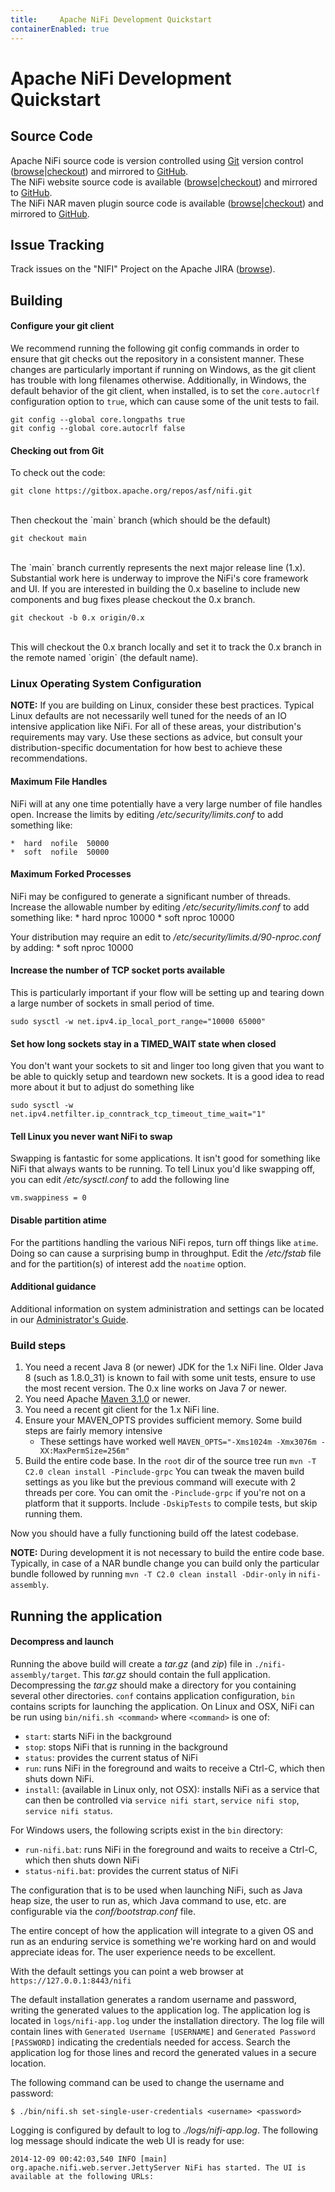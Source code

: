 ```yaml
---
title:     Apache NiFi Development Quickstart
containerEnabled: true
---
```


# Apache NiFi Development Quickstart

## Source Code

Apache NiFi source code is version controlled using [Git][git] version control ([browse][gitbrowse]|[checkout][gitrepo]) and mirrored to [GitHub][githubrepo].
<br />The NiFi website source code is available ([browse][gitbrowsenifisite]|[checkout][gitreponifisite]) and mirrored to [GitHub][githubreposite].
<br />The NiFi NAR maven plugin source code is available ([browse][gitbrowsenifimaven]|[checkout][gitreponifimaven]) and mirrored to [GitHub][githubrepoplugin].

## Issue Tracking

Track issues on the "NIFI" Project on the Apache JIRA ([browse][jira]).

## Building

#### Configure your git client

We recommend running the following git config commands in order to ensure
that git checks out the repository in a consistent manner. These changes
are particularly important if running on Windows, as the git client has
trouble with long filenames otherwise. Additionally, in Windows, the
default behavior of the git client, when installed, is to set the
`core.autocrlf` configuration option to `true`, which can cause some of
the unit tests to fail.

```
git config --global core.longpaths true
git config --global core.autocrlf false
```

#### Checking out from Git

To check out the code:

```
git clone https://gitbox.apache.org/repos/asf/nifi.git
```
<br/>
Then checkout the `main` branch (which should be the default)

```
git checkout main
```

<br/>
The `main` branch currently represents the next major release line (1.x). Substantial work here is underway to improve the NiFi's core framework and UI. If you are interested in building the 0.x baseline to include new components and bug fixes please checkout the 0.x branch.
<br/>

```
git checkout -b 0.x origin/0.x
```

<br/>
This will checkout the 0.x branch locally and set it to track the 0.x branch in the remote named `origin` (the default name).
<br/>

### Linux Operating System Configuration

**NOTE:** If you are building on Linux, consider these best practices. Typical Linux defaults are not necessarily well tuned for the needs of an IO intensive application like NiFi.
For all of these areas, your distribution's requirements may vary.  Use these sections as advice, but consult your distribution-specific documentation for how best to achieve these recommendations.


#### Maximum File Handles

NiFi will at any one time potentially have a very large number of file handles open.  Increase the limits by
editing _/etc/security/limits.conf_ to add something like:

    *  hard  nofile  50000
    *  soft  nofile  50000

#### Maximum Forked Processes

NiFi may be configured to generate a significant number of threads.  Increase the allowable number by editing _/etc/security/limits.conf_ to add something like:
    *  hard  nproc  10000
    *  soft  nproc  10000

Your distribution may require an edit to _/etc/security/limits.d/90-nproc.conf_ by adding:
    *  soft  nproc  10000

#### Increase the number of TCP socket ports available
This is particularly important if your flow will be setting up and tearing down a large number of sockets in small period of time.

    sudo sysctl -w net.ipv4.ip_local_port_range="10000 65000"

#### Set how long sockets stay in a TIMED_WAIT state when closed
You don't want your sockets to sit and linger too long given that you want to be able to quickly setup and teardown new sockets.  It is a good idea to read more about
it but to adjust do something like

    sudo sysctl -w net.ipv4.netfilter.ip_conntrack_tcp_timeout_time_wait="1"


#### Tell Linux you never want NiFi to swap
Swapping is fantastic for some applications.  It isn't good for something like
NiFi that always wants to be running.  To tell Linux you'd like swapping off, you
can edit _/etc/sysctl.conf_ to add the following line

    vm.swappiness = 0

#### Disable partition atime
For the partitions handling the various NiFi repos, turn off things like `atime`.
Doing so can cause a surprising bump in throughput.  Edit the _/etc/fstab_ file
and for the partition(s) of interest add the `noatime` option.

#### Additional guidance
Additional information on system administration and settings can be located in our [Administrator's Guide][adminguide].

### Build steps

1. You need a recent Java 8 (or newer) JDK for the 1.x NiFi line. Older Java 8 (such as 1.8.0_31) is known to fail with some unit tests, ensure to use the most recent version.  The 0.x line works on Java 7 or newer.
2. You need Apache [Maven 3.1.0][maven] or newer.
3. You need a recent git client for the 1.x NiFi line.
4. Ensure your MAVEN_OPTS provides sufficient memory.  Some build steps are fairly memory intensive
    - These settings have worked well `MAVEN_OPTS="-Xms1024m -Xmx3076m -XX:MaxPermSize=256m"`
5. Build the entire code base.  In the `root` dir of the source tree run `mvn -T C2.0 clean install -Pinclude-grpc`
   You can tweak the maven build settings as you like but the previous command will execute with 2 threads per core.
   You can omit the `-Pinclude-grpc` if you're not on a platform that it supports.
   Include `-DskipTests` to compile tests, but skip running them.

Now you should have a fully functioning build off the latest codebase.

**NOTE:**  During development it is not necessary to build the entire code base. Typically, in case of a NAR bundle change you can build only the particular bundle followed by running `mvn -T C2.0 clean install -Ddir-only` in `nifi-assembly`.

## Running the application

#### Decompress and launch

Running the above build will create a _tar.gz_ (and _zip_) file in `./nifi-assembly/target`. This _tar.gz_ should
contain the full application. Decompressing the _tar.gz_ should make a directory for you containing several other
directories. `conf` contains application configuration, `bin` contains scripts
for launching the application. On Linux and OSX, NiFi can be run using `bin/nifi.sh <command>` where
`<command>` is one of:

+ `start`: starts NiFi in the background
+ `stop`: stops NiFi that is running in the background
+ `status`: provides the current status of NiFi
+ `run`: runs NiFi in the foreground and waits to receive a Ctrl-C, which then shuts down NiFi.
+ `install`: (available in Linux only, not OSX): installs NiFi as a service that can then be controlled
via `service nifi start`, `service nifi stop`, `service nifi status`.


For Windows users, the following scripts exist in the `bin` directory:

+ `run-nifi.bat`: runs NiFi in the foreground and waits to receive a Ctrl-C, which then shuts down NiFi
+ `status-nifi.bat`: provides the current status of NiFi

The configuration that is to be used when launching NiFi, such as Java heap size, the user
to run as, which Java command to use, etc. are configurable via the _conf/bootstrap.conf_ file.

The entire concept of how the application will integrate to a given OS and run as an
enduring service is something we're working hard on and would appreciate ideas for.  The user experience needs to
be excellent.

With the default settings you can point a web browser at `https://127.0.0.1:8443/nifi`

The default installation generates a random username and password, writing the generated values to the application log. The application log is located in `logs/nifi-app.log` under the installation directory. The log file will contain lines with `Generated Username [USERNAME]` and `Generated Password [PASSWORD]` indicating the credentials needed for access. Search the application log for those lines and record the generated values in a secure location.

The following command can be used to change the username and password:

    $ ./bin/nifi.sh set-single-user-credentials <username> <password>

Logging is configured by default to log to _./logs/nifi-app.log_. The following log message should indicate the web UI
is ready for use:

    2014-12-09 00:42:03,540 INFO [main] org.apache.nifi.web.server.JettyServer NiFi has started. The UI is available at the following URLs:

[adminguide]: https://nifi.apache.org/docs/nifi-docs/html/administration-guide.html
[maven]: https://maven.apache.org/
[jira]: https://issues.apache.org/jira/browse/NIFI
[git]: https://git-scm.com/
[gitbrowse]: https://gitbox.apache.org/repos/asf?p=nifi.git;a=summary
[gitbrowsenifisite]: https://gitbox.apache.org/repos/asf?p=nifi-site.git;a=summary
[gitbrowsenifimaven]: https://gitbox.apache.org/repos/asf?p=nifi-maven.git;a=summary
[gitrepo]: https://gitbox.apache.org/repos/asf/nifi.git
[gitreponifisite]: https://gitbox.apache.org/repos/asf/nifi-site.git
[gitreponifimaven]: https://gitbox.apache.org/repos/asf/nifi-maven.git
[githubrepo]: https://github.com/apache/nifi
[githubreposite]: https://github.com/apache/nifi-site
[githubrepoplugin]: https://github.com/apache/nifi-maven
